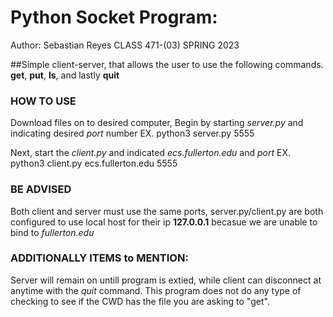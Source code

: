 # Python Socket Program:
Author: Sebastian Reyes
CLASS 471-(03) SPRING 2023

##Simple client-server, that allows the user to use the following commands.
**get**, **put**, **ls**, and lastly **quit**

### HOW TO USE
Download files on to desired computer,
Begin by starting *server.py* and indicating desired *port* number
EX. python3 server.py 5555

Next, start the *client.py* and indicated *ecs.fullerton.edu* and *port*
EX. python3 client.py ecs.fullerton.edu 5555

### BE ADVISED
Both client and server must use the same ports, server.py/client.py are both configured to 
use local host for their ip **127.0.0.1** becasue we are unable to bind to *fullerton.edu*

### ADDITIONALLY ITEMS to MENTION:
Server will remain on untill program is extied, while client can disconnect at anytime with the
*quit* command. This program does not do any type of checking to see if the CWD has the file you 
are asking to "get".

